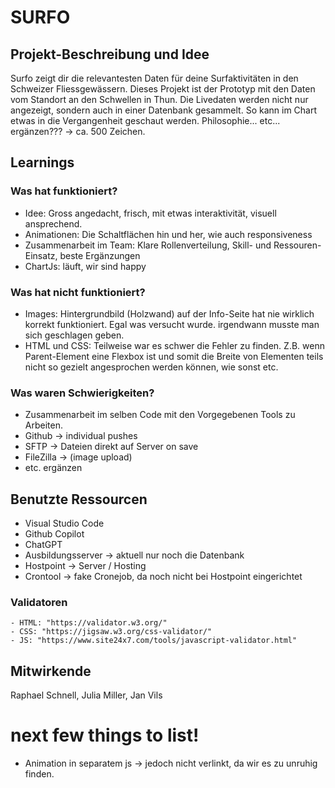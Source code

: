 # SURFO

## Projekt-Beschreibung und Idee
Surfo zeigt dir die relevantesten Daten für deine Surfaktivitäten in den Schweizer Fliessgewässern. Dieses Projekt ist der Prototyp mit den Daten vom Standort an den Schwellen in Thun. Die Livedaten werden nicht nur angezeigt, sondern auch in einer Datenbank gesammelt. So kann im Chart etwas in die Vergangenheit geschaut werden.
Philosophie... etc... ergänzen??? -> ca. 500 Zeichen.

## Learnings
### Was hat funktioniert?
- Idee: Gross angedacht, frisch, mit etwas interaktivität, visuell ansprechend.
- Animationen: Die Schaltflächen hin und her, wie auch responsiveness
- Zusammenarbeit im Team: Klare Rollenverteilung, Skill- und Ressouren-Einsatz, beste Ergänzungen
- ChartJs: läuft, wir sind happy
### Was hat nicht funktioniert?
- Images: Hintergrundbild (Holzwand) auf der Info-Seite hat nie wirklich korrekt funktioniert. Egal was versucht wurde. irgendwann musste man sich geschlagen geben.
- HTML und CSS: Teilweise war es schwer die Fehler zu finden. Z.B. wenn Parent-Element eine Flexbox ist und somit die Breite von Elementen teils nicht so gezielt angesprochen werden können, wie sonst etc.
### Was waren Schwierigkeiten?
- Zusammenarbeit im selben Code mit den Vorgegebenen Tools zu Arbeiten.
- Github → individual pushes
- SFTP → Dateien direkt auf Server on save
- FileZilla → (image upload)
- etc. ergänzen

## Benutzte Ressourcen
- Visual Studio Code
- Github Copilot
- ChatGPT
- Ausbildungsserver -> aktuell nur noch die Datenbank
- Hostpoint -> Server / Hosting
- Crontool -> fake Cronejob, da noch nicht bei Hostpoint eingerichtet
### Validatoren
    - HTML: "https://validator.w3.org/"
    - CSS: "https://jigsaw.w3.org/css-validator/"
    - JS: "https://www.site24x7.com/tools/javascript-validator.html"

## Mitwirkende
Raphael Schnell, Julia Miller, Jan Vils

# next few things to list!
- Animation in separatem js -> jedoch nicht verlinkt, da wir es zu unruhig finden.